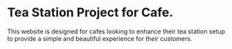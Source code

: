 # Tea Station Project for Cafe.

This website is designed for cafes looking to enhance their tea station setup to provide a simple and beautiful experience for their customers.
